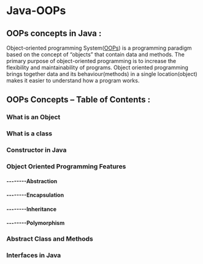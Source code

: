 # Java-OOPs

## OOPs concepts in Java :
Object-oriented programming System([OOPs](https://beginnersbook.com/2013/04/oops-concepts/)) is a programming paradigm based on the concept of “objects” that contain data and methods. The primary purpose of object-oriented programming is to increase the flexibility and maintainability of programs. Object oriented programming brings together data and its behaviour(methods) in a single location(object) makes it easier to understand how a program works.

## OOPs Concepts – Table of Contents :

### What is an Object
### What is a class
### Constructor in Java
### Object Oriented Programming Features
#### --------Abstraction
#### --------Encapsulation
#### --------Inheritance
#### --------Polymorphism
### Abstract Class and Methods
### Interfaces in Java
